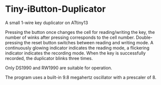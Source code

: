 # Tiny-iButton-Duplicator
A small 1-wire key duplicator on ATtiny13

Pressing the button once changes the cell for reading/writing the key, the number of winks after pressing corresponds to the cell number. Double-pressing the reset button switches between reading and writing mode. A continuously glowing indicator indicates the reading mode, a flickering indicator indicates the recording mode. When the key is successfully recorded, the duplicator blinks three times.

Only DS1990 and RW1990 are suitable for operation.

The program uses a built-in 9.8 megahertz oscillator with a prescaler of 8.
